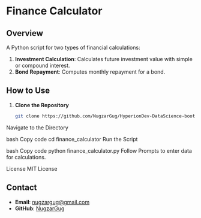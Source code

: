 # Finance Calculator

## Overview

A Python script for two types of financial calculations:
1. **Investment Calculation**: Calculates future investment value with simple or compound interest.
2. **Bond Repayment**: Computes monthly repayment for a bond.

## How to Use

1. **Clone the Repository**

   ```bash
   git clone https://github.com/NugzarGug/HyperionDev-DataScience-bootcamp-2023.git
Navigate to the Directory

bash
Copy code
cd finance_calculator
Run the Script

bash
Copy code
python finance_calculator.py
Follow Prompts to enter data for calculations.

License
MIT License


## Contact

- **Email**: nugzargug@gmail.com
- **GitHub**: [NugzarGug](https://github.com/NugzarGug)

